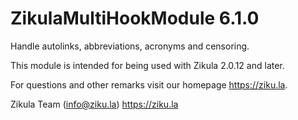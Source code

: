 # ZikulaMultiHookModule 6.1.0

Handle autolinks, abbreviations, acronyms and censoring.

This module is intended for being used with Zikula 2.0.12 and later.

For questions and other remarks visit our homepage https://ziku.la.

Zikula Team (info@ziku.la)
https://ziku.la
